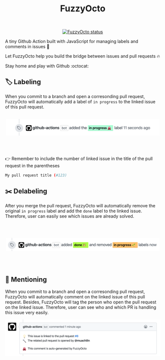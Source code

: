 <h1 align="center">
  FuzzyOcto
</h1>

<p align="center">
  <a href="">
    <img alt="" src="https://images.emojiterra.com/google/android-nougat/512px/1f419.png" width="200" />
  </a>
</p>

<p align="center">
  <a href=""><img alt="FuzzyOcto status" src="https://github.com/muachilin/FuzzyOcto/workflows/FuzzyOcto-Test/badge.svg"></a>
</p>


A tiny Github Action built with JavaScript for managing labels and comments in issues :dart:

Let FuzzyOcto help you build the bridge between issues and pull requests 🔥

Stay home and play with Github :octocat:


## 🏷️ Labeling

When you commit to a branch and open a corresonding pull request, FuzzyOcto will automatically add a label of `in progress` to the linked issue of this pull request.
<br></br>
<p align="center">
 <img alt="" src="examples/add_label.png" width="500" />
</p>
<br></br>

👉 Remember to include the number of linked issue in the title of the pull request in the parentheses

```bash
My pull request title (#123)
```
## ✂️  Delabeling
After you merge the pull request, FuzzyOcto will automatically remove the original `in progress` label and add the `done` label to the linked issue. Therefore, user can easily see which issues are already solved. 

<br></br>
<p align="center">
 <img alt="" src="examples/remove_label.png" width="500" />
</p>
<br></br>


## 📝 Mentioning

When you commit to a branch and open a corresonding pull request, FuzzyOcto will automatically comment on the linked issue of this pull request. Besides, FuzzyOcto will tag the person who open the pull request on the linked issue. Therefore, user can see who and which PR is handling this issue very easily.

<p align="center">
 <img alt="" src="examples/issue_comment.png" width="700" />
</p>
